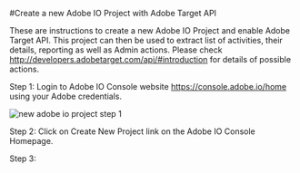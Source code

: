 #Create a new Adobe IO Project with Adobe Target API

These are instructions to create a new Adobe IO Project and enable Adobe Target API. This project can then be used to extract list of activities, their details, reporting as well as Admin actions. Please check http://developers.adobetarget.com/api/#introduction for details of possible actions.

Step 1: Login to Adobe IO Console website https://console.adobe.io/home using your Adobe credentials.

![new adobe io project step 1](https://user-images.githubusercontent.com/71815964/104186769-ce28fc80-540e-11eb-89b9-08450f3f8bc4.png)

Step 2: Click on Create New Project link on the Adobe IO Console Homepage.

Step 3: 
